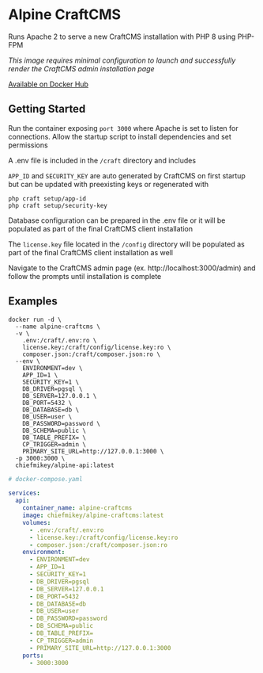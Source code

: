 # **Alpine CraftCMS**

Runs Apache 2 to serve a new CraftCMS installation with PHP 8 using PHP-FPM

_This image requires minimal configuration to launch and successfully render the
CraftCMS admin installation page_

[Available on Docker Hub](https://hub.docker.com/r/chiefmikey/alpine-craftcms)

## **Getting Started**

Run the container exposing `port 3000` where Apache is set to listen for
connections. Allow the startup script to install dependencies and set
permissions

A .env file is included in the `/craft` directory and includes

`APP_ID` and `SECURITY_KEY` are auto generated by CraftCMS on first startup but
can be updated with preexisting keys or regenerated with

```shell
php craft setup/app-id
php craft setup/security-key
```

Database configuration can be prepared in the .env file or it will be populated
as part of the final CraftCMS client installation

The `license.key` file located in the `/config` directory will be populated as
part of the final CraftCMS client installation as well

Navigate to the CraftCMS admin page (ex. http://localhost:3000/admin) and follow
the prompts until installation is complete

## Examples

```shell
docker run -d \
  --name alpine-craftcms \
  -v \
    .env:/craft/.env:ro \
    license.key:/craft/config/license.key:ro \
    composer.json:/craft/composer.json:ro \
  --env \
    ENVIRONMENT=dev \
    APP_ID=1 \
    SECURITY_KEY=1 \
    DB_DRIVER=pgsql \
    DB_SERVER=127.0.0.1 \
    DB_PORT=5432 \
    DB_DATABASE=db \
    DB_USER=user \
    DB_PASSWORD=password \
    DB_SCHEMA=public \
    DB_TABLE_PREFIX= \
    CP_TRIGGER=admin \
    PRIMARY_SITE_URL=http://127.0.0.1:3000 \
  -p 3000:3000 \
  chiefmikey/alpine-api:latest
```

```yaml
# docker-compose.yaml

services:
  api:
    container_name: alpine-craftcms
    image: chiefmikey/alpine-craftcms:latest
    volumes:
      - .env:/craft/.env:ro
      - license.key:/craft/config/license.key:ro
      - composer.json:/craft/composer.json:ro
    environment:
      - ENVIRONMENT=dev
      - APP_ID=1
      - SECURITY_KEY=1
      - DB_DRIVER=pgsql
      - DB_SERVER=127.0.0.1
      - DB_PORT=5432
      - DB_DATABASE=db
      - DB_USER=user
      - DB_PASSWORD=password
      - DB_SCHEMA=public
      - DB_TABLE_PREFIX=
      - CP_TRIGGER=admin
      - PRIMARY_SITE_URL=http://127.0.0.1:3000
    ports:
      - 3000:3000
```
